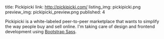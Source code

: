 title: Pickipicki
link: http://pickipicki.com/
listing_img: pickipicki.png
preview_img: pickipicki_preview.png
published: 4

Pickipicki is a white-labeled peer-to-peer marketplace that wants to simplify the way people buy and sell online. I'm taking care of design and frontend development using [Bootstrap Sass](https://github.com/thomas-mcdonald/bootstrap-sass).